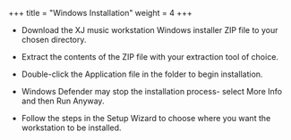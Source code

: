 +++
title = "Windows Installation"
weight = 4
+++

* Download the XJ music workstation Windows installer ZIP file to your chosen directory. 

* Extract the contents of the ZIP file with your extraction tool of choice.

* Double-click the Application file in the folder to begin installation.

* Windows Defender may stop the installation process- select More Info and then Run Anyway.

* Follow the steps in the Setup Wizard to choose where you want the workstation to be installed.
